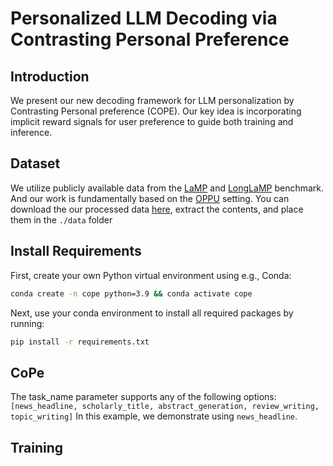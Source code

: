 # Personalized LLM Decoding via Contrasting Personal Preference

## Introduction ## 

We present our new decoding framework for LLM personalization by Contrasting Personal preference (COPE). Our key idea is incorporating implicit reward signals for user preference to guide both training and inference.

## Dataset ## 
We utilize publicly available data from the [LaMP](https://arxiv.org/abs/2304.11406) and [LongLaMP](https://arxiv.org/abs/2407.11016) benchmark. And our work is fundamentally based on the [OPPU](https://arxiv.org/abs/2402.04401) setting.
You can download the our processed data [here](https://drive.google.com/file/d/147_uP-3A3XbEB8jwtaFkZXTXpLuybg8b/view?usp=sharing), extract the contents, and place them in the ```./data``` folder

## Install Requirements ##
First, create your own Python virtual environment using e.g., Conda:
```bash
conda create -n cope python=3.9 && conda activate cope
```

Next, use your conda environment to install all required packages by running:
```bash
pip install -r requirements.txt
```

## CoPe ## 
The task_name parameter supports any of the following options:
```[news_headline, scholarly_title, abstract_generation, review_writing, topic_writing]```
In this example, we demonstrate using ```news_headline```.

## Training ##


